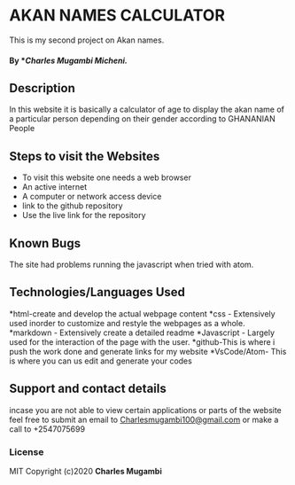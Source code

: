 # AKAN NAMES CALCULATOR
This is my second project on Akan names.
#### By **Charles Mugambi Micheni.*
## Description
In this website it is basically a calculator of age to display the akan name of a particular person depending on their gender according to GHANANIAN People
## Steps to visit the Websites
* To visit this website one needs a web browser
* An active internet
* A computer or network access device
* link to the github repository
* Use the live link for the repository 

## Known Bugs
The site had problems running the javascript when tried with atom.
## Technologies/Languages Used
*html-create and develop the actual webpage content
*css - Extensively used inorder to customize and restyle the webpages as a whole.
*markdown - Extensively create a detailed readme
*Javascript - Largely used for the interaction of the page with the user.
*github-This is where i push the work done and generate links for my website
*VsCode/Atom- This is where you can us edit and generate your codes
## Support and contact details
incase you are not able to view certain applications or parts of the website feel free to submit an email to Charlesmugambi100@gmail.com or make a call to +2547075699

### License
MIT
Copyright (c)2020 **Charles Mugambi**
